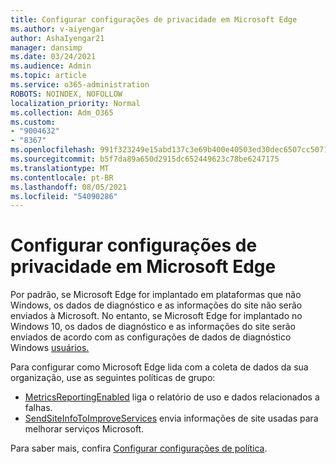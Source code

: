 ```yaml
---
title: Configurar configurações de privacidade em Microsoft Edge
ms.author: v-aiyengar
author: AshaIyengar21
manager: dansimp
ms.date: 03/24/2021
ms.audience: Admin
ms.topic: article
ms.service: o365-administration
ROBOTS: NOINDEX, NOFOLLOW
localization_priority: Normal
ms.collection: Adm_O365
ms.custom:
- "9004632"
- "8367"
ms.openlocfilehash: 991f323249e15abd137c3e69b400e40503ed30dec6507cc5071a0b1af7f72bb3
ms.sourcegitcommit: b5f7da89a650d2915dc652449623c78be6247175
ms.translationtype: MT
ms.contentlocale: pt-BR
ms.lasthandoff: 08/05/2021
ms.locfileid: "54090286"
---
```

# <a name="configure-privacy-settings-in-microsoft-edge"></a>Configurar configurações de privacidade em Microsoft Edge

Por padrão, se Microsoft Edge for implantado em plataformas que não Windows, os dados de diagnóstico e as informações do site não serão enviados à Microsoft. No entanto, se Microsoft Edge for implantado no Windows 10, os dados de diagnóstico e as informações do site serão enviados de acordo com as configurações de dados de diagnóstico Windows [usuários.](https://go.microsoft.com/fwlink/?linkid=2132472)

Para configurar como Microsoft Edge lida com a coleta de dados da sua organização, use as seguintes políticas de grupo:
- [MetricsReportingEnabled](https://go.microsoft.com/fwlink/?linkid=2132470) liga o relatório de uso e dados relacionados a falhas.
- [SendSiteInfoToImproveServices](https://go.microsoft.com/fwlink/?linkid=2132470) envia informações de site usadas para melhorar serviços Microsoft.

Para saber mais, confira [Configurar configurações de política](https://go.microsoft.com/fwlink/?linkid=2132577).
